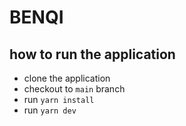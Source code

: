 # BENQI

## how to run the application

- clone the application
- checkout to `main` branch
- run `yarn install`
- run `yarn dev`